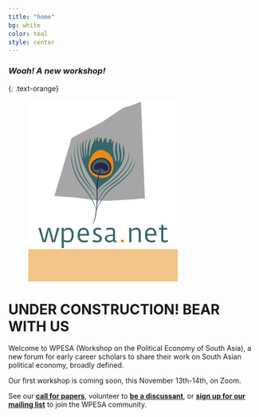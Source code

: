 ```yaml
---
title: "home"
bg: white
color: teal
style: center
---
```

### *Woah! A new workshop!*
{: .text-orange}

<figure>
  <a>
  <span class="fa-stack subtlecircle" style="font-size:270px; background:rgba(233, 140, 20,.5)">
   <img src="img/wpesa_logo.png" style="max-width: 300px;"
      alt="WPESA logo" />
      </span>
   </a>
</figure>

# UNDER CONSTRUCTION! BEAR WITH US

Welcome to WPESA (Workshop on the Political Economy of South Asia), a new forum for early career scholars to share their work on South Asian political economy, broadly defined.

Our first workshop is coming soon, this November 13th-14th, on Zoom.

See our [**call for papers**](#details-answer-our-call-for-papers), volunteer to [**be a discussant**](#details-volunteer-as-a-discussant), or [**sign up for our mailing list**](#details-sign-up-to-attend) to join the WPESA community. 
